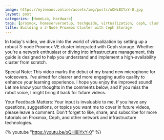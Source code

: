 ```yaml
---
image: https://mylemans.online/assets/img/posts/oQHi8IYxY-0.jpg
layout: post
categories: [HomeLab, Hardware]
tags: [proxmox, homeserversetup, techguide, virtualization, ceph, cluster setup, high availability, infrastructure]
title: Building a 3-Node Proxmox Cluster with Ceph Storage
---
```


In today's video, we dive into the world of virtualization by setting up a robust 3-node Proxmox VE cluster integrated with Ceph storage. Whether you're a network enthusiast or diving into infrastructure management, this guide is designed to help you understand and implement a high-availability cluster from scratch.

Special Note:
This video marks the debut of my brand new microphone for voiceovers. I've aimed for clearer and more engaging audio quality to enhance your learning experience. I hope you enjoy the improved sound! Let me know your thoughts in the comments below, and if you miss the robot voice, I might bring it back for future videos.

Your Feedback Matters:
Your input is invaluable to me. If you have any questions, suggestions, or topics you want me to cover in future videos, please leave a comment. Don't forget to like, share, and subscribe for more tutorials on Proxmox, Ceph, and other network and infrastructure technologies.

{% youtube "https://youtu.be/oQHi8IYxY-0" %}
